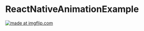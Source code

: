 # ReactNativeAnimationExample

<a href="https://imgflip.com/gif/3cezsy"><img src="https://i.imgflip.com/3cezsy.gif" title="made at imgflip.com"/></a>
